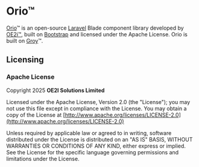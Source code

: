 # Orio™

[Orio](https://oe2i.org/orio)™ is an open-source [Laravel](https://laravel.com/) Blade component library developed by [OE2i™](https://oe2i.com/), built on [Bootstrap](https://getbootstrap.com/) and licensed under the Apache License. Orio is built on [Groy](https://oe2i.org/groy)™.

## Licensing

### Apache License

Copyright 2025 **OE2I Solutions Limited**

Licensed under the Apache License, Version 2.0 (the "License");
you may not use this file except in compliance with the License.
You may obtain a copy of the License at [http://www.apache.org/licenses/LICENSE-2.0](http://www.apache.org/licenses/LICENSE-2.0)

Unless required by applicable law or agreed to in writing, software
distributed under the License is distributed on an "AS IS" BASIS,
WITHOUT WARRANTIES OR CONDITIONS OF ANY KIND, either express or implied.
See the License for the specific language governing permissions and
limitations under the License.